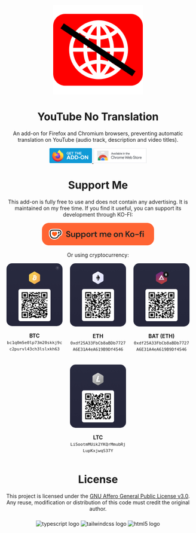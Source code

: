 <div align="center">
  <a href="https://addons.mozilla.org/firefox/addon/youtube-no-translation/" target="_blank">
    <img src="./assets/icons/icon.svg" alt="Project description"/>

  </a>
</div>

###

<h1 align="center">YouTube No Translation</h1>
<p align="center">An add-on for Firefox and Chromium browsers, preventing automatic translation on YouTube (audio track, description and video titles).</p>

<div align="center">
  <a href="https://addons.mozilla.org/firefox/addon/youtube-no-translation/" target="_blank">
    <img src="./assets/images/firefox.png" height="40" alt="Available on Mozilla Firefox" title="Available on Mozilla Firefox"/>
  </a>
  <a href="https://chromewebstore.google.com/detail/youtube-no-translation/lmkeolibdeeglfglnncmfleojmakecjb" target="_blank">
    <img src="./assets/images/chrome.png" height="40" alt="Available on Chrome Web Store" title="Available on Chrome Web Store"/>
  </a>
</div>

###

<div align="center">
  <h1>Support Me</h1>
  <p>This add-on is fully free to use and does not contain any advertising. It is maintained on my free time. If you find it useful, you can support its development through KO-FI:</p>
  
  <a href="https://ko-fi.com/yougo" target="_blank">
    <img src="./assets/images/ko-fi.png" alt="Support me on Ko-fi" width="300">
  </a>
  
<p>Or using cryptocurrency:</p>
<div style="display: flex; justify-content: center; align-items: flex-start; gap: 20px; flex-wrap: wrap;">
    <div style="text-align: center; max-width: 150px;">
        <img src="./assets/images/QR/btc_adress.png" width="150" alt="BTC QR Code" style="border-radius: 15px;">
        <p>
            <strong>BTC</strong><br/>
            <code style="font-size: 0.8em; word-break: break-all;">bc1q0m5e0lp73m20skkj9cc2purvl43ch3lslxkh63</code>
        </p>
    </div>
    <div style="text-align: center; max-width: 150px;">
        <img src="./assets/images/QR/eth_adress.png" width="150" alt="ETH QR Code" style="border-radius: 15px;">
        <p>
            <strong>ETH</strong><br/>
            <code style="font-size: 0.8em; word-break: break-all;">0xdf25A33FbCb8aBDb7727A6E31A4eA619B9Df4546</code>
        </p>
    </div>
    <div style="text-align: center; max-width: 150px;">
        <img src="./assets/images/QR/bat-eth_adress.png" width="150" alt="BAT (ETH) QR Code" style="border-radius: 15px;">
        <p>
            <strong>BAT (ETH)</strong><br/>
            <code style="font-size: 0.8em; word-break: break-all;">0xdf25A33FbCb8aBDb7727A6E31A4eA619B9Df4546</code>
        </p>
    </div>
    <div style="text-align: center; max-width: 150px;">
        <img src="./assets/images/QR/ltc_adress.png" width="150" alt="LTC QR Code" style="border-radius: 15px;">
        <p>
            <strong>LTC</strong><br/>
            <code style="font-size: 0.8em; word-break: break-all;">Li5ootmMUik2YKQrMmubRjLupKxjwqS37Y</code>
        </p>
    </div>
</div>
</div>

###

<div align="center">
  <h1>License</h1>
  This project is licensed under the <a href="LICENSE">GNU Affero General Public License v3.0</a>.
  <br>
  Any reuse, modification or distribution of this code must credit the original author.
  <br>
</div>

###

<div align="center">
  <img src="https://cdn.jsdelivr.net/gh/devicons/devicon/icons/typescript/typescript-original.svg" height="20" alt="typescript logo" title="typescript logo" />
  <img src="https://cdn.simpleicons.org/tailwindcss/06B6D4" height="20" alt="tailwindcss logo" title="tailwindcss logo" />
  <img src="https://cdn.jsdelivr.net/gh/devicons/devicon/icons/html5/html5-original.svg" height="20" alt="html5 logo"  />
</div>